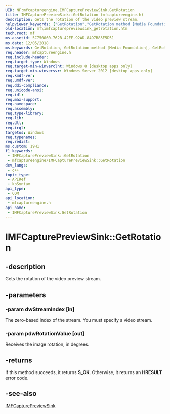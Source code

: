 ```yaml
---
UID: NF:mfcaptureengine.IMFCapturePreviewSink.GetRotation
title: IMFCapturePreviewSink::GetRotation (mfcaptureengine.h)
description: Gets the rotation of the video preview stream.
helpviewer_keywords: ["GetRotation","GetRotation method [Media Foundation]","GetRotation method [Media Foundation]","IMFCapturePreviewSink interface","IMFCapturePreviewSink interface [Media Foundation]","GetRotation method","IMFCapturePreviewSink.GetRotation","IMFCapturePreviewSink::GetRotation","mf.imfcapturepreviewsink_getrotation","mfcaptureengine/IMFCapturePreviewSink::GetRotation"]
old-location: mf\imfcapturepreviewsink_getrotation.htm
tech.root: mf
ms.assetid: 5C750060-762B-42EE-92AD-8497B83E5D51
ms.date: 12/05/2018
ms.keywords: GetRotation, GetRotation method [Media Foundation], GetRotation method [Media Foundation],IMFCapturePreviewSink interface, IMFCapturePreviewSink interface [Media Foundation],GetRotation method, IMFCapturePreviewSink.GetRotation, IMFCapturePreviewSink::GetRotation, mf.imfcapturepreviewsink_getrotation, mfcaptureengine/IMFCapturePreviewSink::GetRotation
req.header: mfcaptureengine.h
req.include-header: 
req.target-type: Windows
req.target-min-winverclnt: Windows 8 [desktop apps only]
req.target-min-winversvr: Windows Server 2012 [desktop apps only]
req.kmdf-ver: 
req.umdf-ver: 
req.ddi-compliance: 
req.unicode-ansi: 
req.idl: 
req.max-support: 
req.namespace: 
req.assembly: 
req.type-library: 
req.lib: 
req.dll: 
req.irql: 
targetos: Windows
req.typenames: 
req.redist: 
ms.custom: 19H1
f1_keywords:
 - IMFCapturePreviewSink::GetRotation
 - mfcaptureengine/IMFCapturePreviewSink::GetRotation
dev_langs:
 - c++
topic_type:
 - APIRef
 - kbSyntax
api_type:
 - COM
api_location:
 - mfcaptureengine.h
api_name:
 - IMFCapturePreviewSink.GetRotation
---
```


# IMFCapturePreviewSink::GetRotation


## -description

Gets the rotation of the video preview stream.

## -parameters

### -param dwStreamIndex [in]

The zero-based index of the stream. You must specify a video stream.

### -param pdwRotationValue [out]

Receives the image rotation, in degrees.

## -returns

If this method succeeds, it returns <b xmlns:loc="http://microsoft.com/wdcml/l10n">S_OK</b>. Otherwise, it returns an <b xmlns:loc="http://microsoft.com/wdcml/l10n">HRESULT</b> error code.

## -see-also

<a href="https://docs.microsoft.com/windows/desktop/api/mfcaptureengine/nn-mfcaptureengine-imfcapturepreviewsink">IMFCapturePreviewSink</a>

